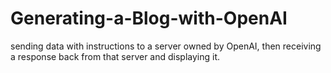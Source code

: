 # Generating-a-Blog-with-OpenAI
 sending data with instructions to a server owned by OpenAI, then receiving a response back from that server and displaying it.
